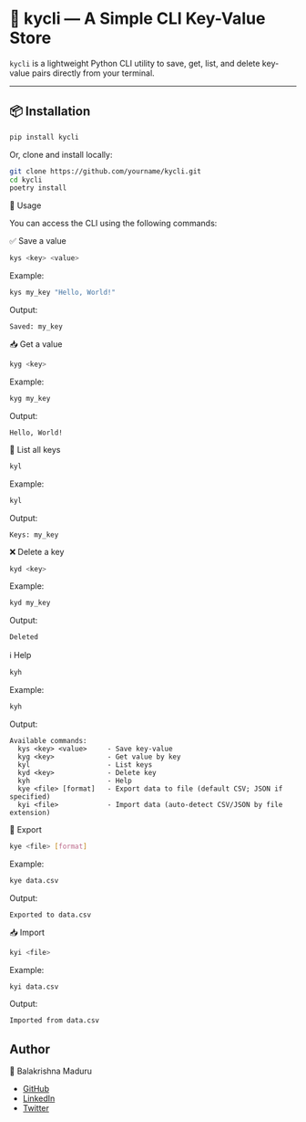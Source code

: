 # 🔑 kycli — A Simple CLI Key-Value Store

`kycli` is a lightweight Python CLI utility to save, get, list, and delete key-value pairs directly from your terminal.

---

## 📦 Installation

```bash
pip install kycli
```
Or, clone and install locally:
```bash
git clone https://github.com/yourname/kycli.git
cd kycli
poetry install
```

🚀 Usage

You can access the CLI using the following commands:

✅ Save a value
```bash
kys <key> <value>
```
Example:
```bash
kys my_key "Hello, World!"
```
Output:
```
Saved: my_key
```

📥 Get a value
```bash
kyg <key>
```
Example:
```bash
kyg my_key
```
Output:
```
Hello, World!
```

📃 List all keys
```bash
kyl
```
Example:
```bash
kyl
```
Output:
```
Keys: my_key
```

❌ Delete a key
```bash
kyd <key>
```
Example:
```bash
kyd my_key
```
Output:
``` bash
Deleted
```

ℹ️ Help
```bash
kyh
```
Example:
```bash
kyh
```
Output:
```
Available commands:
  kys <key> <value>     - Save key-value
  kyg <key>             - Get value by key
  kyl                   - List keys
  kyd <key>             - Delete key
  kyh                   - Help
  kye <file> [format]   - Export data to file (default CSV; JSON if specified)
  kyi <file>            - Import data (auto-detect CSV/JSON by file extension)
```

📂 Export
```bash
kye <file> [format]
```
Example:
```bash
kye data.csv
```
Output:
```
Exported to data.csv
```

📥 Import
```bash
kyi <file>
```
Example:
```bash
kyi data.csv
```
Output:
``` bash
Imported from data.csv
```

Author
---
👤 Balakrishna Maduru
- [GitHub](https://github.com/balakrishna-maduru)
- [LinkedIn](https://www.linkedin.com/in/balakrishna-maduru)
- [Twitter](https://x.com/krishonlyyou)